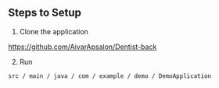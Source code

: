 ## Steps to Setup

1. Clone the application

https://github.com/AivarApsalon/Dentist-back


2. Run

`src / main / java / com / example / demo / DemoApplication `
